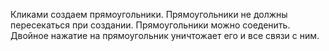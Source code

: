 Кликами создаем прямоугольники.
Прямоугольники не должны пересекаться при создании.
Прямоугольники можно соеденить.
Двойное нажатие на прямоугольник уничтожает его и все связи с ним.
